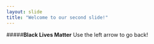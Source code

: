 ```yaml
---
layout: slide
title: "Welcome to our second slide!"
---
```

#####**Black Lives Matter** 
Use the left arrow to go back!
 

